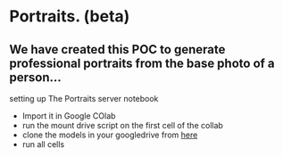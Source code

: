 # Portraits. (beta)

## We have created this POC to generate professional portraits from the base photo of a person... 

setting up The Portraits server notebook

- Import it in Google COlab 
- run the mount drive script on the first cell of the collab
- clone the models in your googledrive from [here](https://drive.google.com/drive/folders/1WzMabItwIllmDNjVScO3gL58OX-f2TL_?usp=sharing)
- run all cells